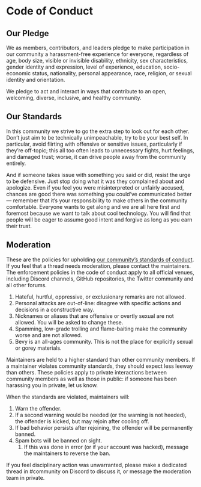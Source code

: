 # Code of Conduct

## Our Pledge

We as members, contributors, and leaders pledge to make participation in our community a harassment-free experience for everyone, regardless of age, body size, visible or invisible disability, ethnicity, sex characteristics, gender identity and expression, level of experience, education, socio-economic status, nationality, personal appearance, race, religion, or sexual identity and orientation.

We pledge to act and interact in ways that contribute to an open, welcoming, diverse, inclusive, and healthy community.

## Our Standards

In this community we strive to go the extra step to look out for each other. Don’t just aim to be technically unimpeachable, try to be your best self. In particular, avoid flirting with offensive or sensitive issues, particularly if they’re off-topic; this all too often leads to unnecessary fights, hurt feelings, and damaged trust; worse, it can drive people away from the community entirely.

And if someone takes issue with something you said or did, resist the urge to be defensive. Just stop doing what it was they complained about and apologize. Even if you feel you were misinterpreted or unfairly accused, chances are good there was something you could’ve communicated better — remember that it’s your responsibility to make others in the community comfortable. Everyone wants to get along and we are all here first and foremost because we want to talk about cool technology. You will find that people will be eager to assume good intent and forgive as long as you earn their trust.

## Moderation

These are the policies for upholding [our community’s standards of conduct](#our-standards). If you feel that a thread needs moderation, please contact the maintainers.
The enforcement policies in the code of conduct apply to all official venues, including Discord channels, GitHub repositories, the Twitter community and all other forums.

1. Hateful, hurtful, oppressive, or exclusionary remarks are not allowed.
2. Personal attacks are out-of-line: disagree with specific actions and decisions in a constructive way.
3. Nicknames or aliases that are offensive or overtly sexual are not allowed. You will be asked to change these.
4. Spamming, low-grade trolling and flame-baiting make the community worse and are not allowed.
5. Bevy is an all-ages community. This is not the place for explicitly sexual or gorey materials.

Maintainers are held to a higher standard than other community members.
If a maintainer violates community standards, they should expect less leeway than others.
These policies apply to private interactions between community members as well as those in public: if someone has been harassing you in private, let us know.

When the standards are violated, maintainers will:

1. Warn the offender.
2. If a second warning would be needed (or the warning is not heeded), the offender is kicked, but may rejoin after cooling off.
3. If bad behavior persists after rejoining, the offender will be permanently banned.
4. Spam bots will be banned on sight.
   1. If this was done in error (or if your account was hacked), message the maintainers to reverse the ban.

If you feel disciplinary action was unwarranted, please make a dedicated thread in #community on Discord to discuss it, or message the moderation team in private.
